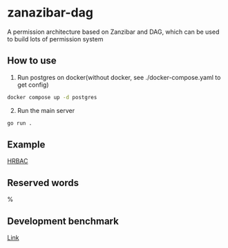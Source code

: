 # zanazibar-dag

A permission architecture based on Zanzibar and DAG, which can be used to build lots of permission system

## How to use

1. Run postgres on docker(without docker, see ./docker-compose.yaml to get config)

```bash
docker compose up -d postgres
```

2. Run the main server

```bash
go run .
```

## Example

[HRBAC](https://github.com/skyrocketOoO/hrbac/tree/main)

## Reserved words

%

## Development benchmark

[Link](https://docs.google.com/spreadsheets/d/1qZiRE_kkno1mM0LzWiUnvX4cuYQRnep2NcNb4fPud-k/edit#gid=0)
